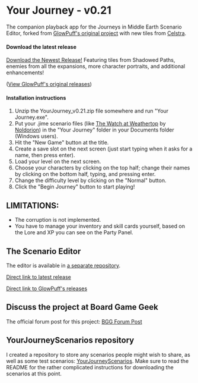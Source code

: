 # Your Journey - v0.21
The companion playback app for the Journeys in Middle Earth Scenario Editor, forked from [GlowPuff's original project](https://github.com/GlowPuff/your-journey) with new tiles from [Celstra](https://github.com/Celstra/JiMEditor).

#### Download the latest release
[Download the Newest Release!](https://github.com/TrnsltLife/your-journey/releases/tag/v0.21) Featuring tiles from Shadowed Paths, enemies from all the expansions, more character portraits, and additional enhancements!

([View GlowPuff's original releases](https://github.com/GlowPuff/your-journey/releases))

#### Installation instructions
1. Unzip the YourJourney_v0.21.zip file somewhere and run "Your Journey.exe".
2. Put your .jime scenario files (like [The Watch at Weathertop](https://drive.google.com/file/d/1Rr2HZlZ-ba17b714xOql2_Dgg5pnyWIg/view?usp=sharing) by [Noldorion](https://boardgamegeek.com/user/Noldorion)) in the "Your Journey" folder in your Documents folder (Windows users).
3. Hit the "New Game" button at the title.
4. Create a save slot on the next screen (just start typing when it asks for a name, then press enter).
5. Load your level on the next screen.
6. Choose your characters by clicking on the top half; change their names by clicking on the bottom half, typing, and pressing enter.
7. Change the difficulty level by clicking on the "Normal" button.
8. Click the "Begin Journey" button to start playing!

## LIMITATIONS:
* The corruption is not implemented.
* You have to manage your inventory and skill cards yourself, based on the Lore and XP you can see on the Party Panel.

## The Scenario Editor
The editor is available in [a separate repository](https://github.com/TrnsltLife/JiMEditor).

[Direct link to latest release](https://github.com/TrnsltLife/JiMEditor/releases)

[Direct link to GlowPuff's releases](https://github.com/GlowPuff/JiMEditor/releases)

## Discuss the project at Board Game Geek
The official forum post for this project: [BGG Forum Post](https://boardgamegeek.com/thread/2488415/custom-scenario-editor-and-companion-app-create-yo)

## YourJourneyScenarios repository
I created a repository to store any scenarios people might wish to share, as well as some test scenarios: [YourJourneyScenarios](https://github.com/TrnsltLife/YourJourneyScenarios). Make sure to read the README for the rather complicated instructions for downloading the scenarios at this point.
